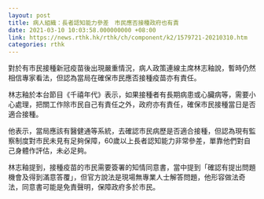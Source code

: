 ```yaml
---
layout: post
title: 病人組織：長者認知能力參差　市民應否接種政府也有責
date: 2021-03-10 10:03:58.000000000 +08:00
link: https://news.rthk.hk/rthk/ch/component/k2/1579721-20210310.htm
categories: rthk
---
```


對於有巿民接種新冠疫苗後出現嚴重情況，病人政策連線主席林志釉說，暫時仍然相信專家看法，但認為當局在確保巿民應否接種疫苗亦有責任。

林志釉於本台節目《千禧年代》表示，如果接種者有長期病患或心臟病等，需要小心處理，把關工作除巿民自己有責任之外，政府亦有責任，確保巿民接種當日是否適合接種。

他表示，當局應該有醫健通等系統，去確認巿民病歷是否適合接種，但認為現有監察制度對巿民未見有足夠保障，60歲以上長者認知能力非常參差，單靠他們對自己身體作評估，未必足夠。

林志釉提到，接種疫苗的巿民需要簽署的知情同意書，當中提到「確認有提出問題機會及得到滿意答覆」，但官方說法是現場無專業人士解答問題，他形容做法奇法，同意書可能是免責聲明，保障政府多於巿民。
